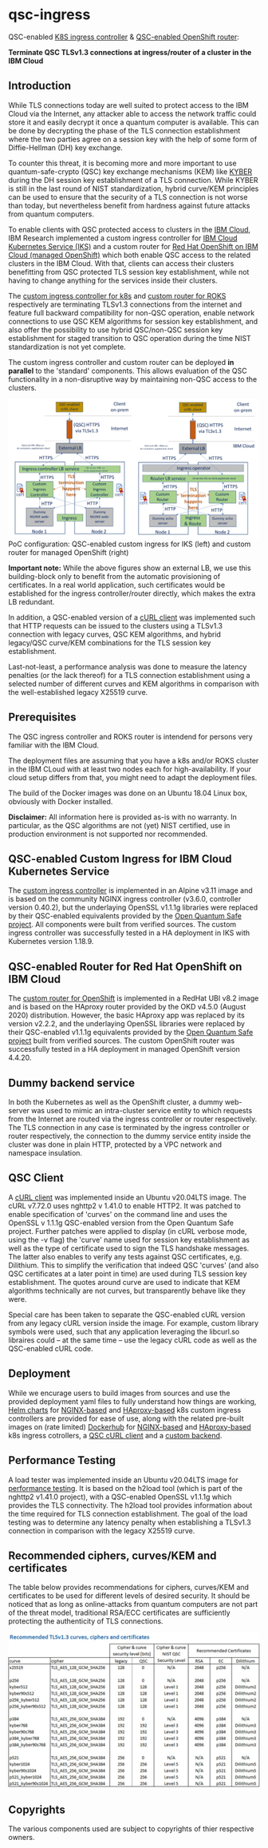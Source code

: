 # qsc-ingress
QSC-enabled [K8S ingress controller](./kubernetes/nginx) &amp; [QSC-enabled OpenShift router](./openshift): 

**Terminate QSC TLSv1.3 connections at ingress/router of a cluster in the IBM Cloud**

## Introduction
While TLS connections today are well suited to protect access to the IBM Cloud via the Internet, any attacker able to access the network traffic could store it and easily decrypt it once a quantum computer is available. This can be done by decrypting the phase of the TLS connection establishment where the two parties agree on a session key with the help of some form of Diffie-Hellman (DH) key exchange. 

To counter this threat, it is becoming more and more important to use quantum-safe-crypto (QSC) key exchange mechanisms (KEM) like [KYBER](https://pq-crystals.org/kyber/index.shtml) during the DH session key establishment of a TLS connection. While KYBER is still in the last round of NIST standardization, hybrid curve/KEM principles can be used to ensure that the security of a TLS connection is not worse than today, but nevertheless benefit from hardness against future attacks from quantum computers. 

To enable clients with QSC protected access to clusters in the [IBM Cloud](https://www.ibm.com/cloud), IBM Research implemented a custom ingress controller for [IBM Cloud Kubernetes Service (IKS)](https://cloud.ibm.com/docs/containers?topic=containers-getting-started) and a custom router for [Red Hat OpenShift on IBM Cloud (managed OpenShift)](https://cloud.ibm.com/docs/openshift?topic=openshift-getting-started) which both enable QSC access to the related clusters in the IBM Cloud. With that, clients can access their clusters benefitting from QSC protected TLS session key establishment, while not having to change anything for the services inside their clusters.  

The [custom ingress controller for k8s](./kubernetes/nginx) and [custom router for ROKS](./openshift) respectively are terminating TLSv1.3 connections from the internet and feature full backward compatibility for non-QSC operation, enable network connections to use QSC KEM algorithms for session key establishment, and also offer the possibility to use hybrid QSC/non-QSC session key establishment for staged transition to QSC operation during the time NIST standardization is not yet complete.   

The custom ingress controller and custom router can be deployed **in parallel** to the 'standard' components. This allows evaluation of the QSC functionality in a non-disruptive way by maintaining non-QSC access to the clusters.   

![Overview](./images/Overview.jpg?raw=true)
PoC configuration: QSC-enabled custom ingress for IKS (left) and custom router for managed OpenShift (right)

**Important note:** While the above figures show an external LB, we use this building-block only to benefit from the automatic provisioning of certificates. In a real world application, such certificates would be established for the ingress controller/router directly, which makes the extra LB redundant.

In addition, a QSC-enabled version of a [cURL client](./client/curl) was implemented such that HTTP requests can be issued to the clusters using a TLSv1.3 connection with legacy curves, QSC KEM algorithms, and hybrid legacy/QSC curve/KEM combinations for the TLS session key establishment. 

Last-not-least, a performance analysis was done to measure the latency penalties (or the lack thereof) for a TLS connection establishment using a selected number of different curves and KEM algorithms in comparison with the well-established legacy X25519 curve.

## Prerequisites
The QSC ingress controller and ROKS router is intendend for persons very familiar with the IBM Cloud. 

The deployment files are assuming that you have a k8s and/or ROKS cluster in the IBM CLoud with at least two nodes each for high-availability. If your cloud setup differs from that, you might need to adapt the deployment files. 

The build of the Docker images was done on an Ubuntu 18.04 Linux box, obviously with Docker installed. 

**Disclaimer:** All information here is provided as-is with no warranty. In particular, as the QSC algorithms are not (yet) NIST certified, use in production environment is not supported nor recommended. 

## QSC-enabled Custom Ingress for IBM Cloud Kubernetes Service
The [custom ingress controller](./kubernetes/nginx) is implemented in an Alpine v3.11 image and is based on the community NGINX ingress controller (v3.6.0, controller version 0.40.2), but the underlaying OpenSSL v1.1.1g libraries were replaced by their QSC-enabled equivalents provided by the [Open Quantum Safe project](https://github.com/open-quantum-safe/openssl). All components were built from verified sources. The custom ingress controller was successfully tested in a HA deployment in IKS with Kubernetes version 1.18.9.

## QSC-enabled Router for Red Hat OpenShift on IBM Cloud
The [custom router for OpenShift](./openshift) is implemented in a RedHat UBI v8.2 image and is based on the HAproxy router provided by the OKD v4.5.0 (August 2020) distribution. However, the basic HAproxy app was replaced by its version v2.2.2, and the underlaying OpenSSL libraries were replaced by their QSC-enabled v1.1.1g equivalents provided by the [Open Quantum Safe project](https://github.com/open-quantum-safe/openssl) built from verified sources. The custom OpenShift router was successfully tested in a HA deployment in managed OpenShift version 4.4.20.

## Dummy backend service
In both the Kubernetes as well as the OpenShift cluster, a dummy web-server was used to mimic an intra-cluster service entity to which requests from the Internet are routed via the ingress controller or router respectively. The TLS connection in any case is terminated by the ingress controller or router respectively, the connection to the dummy service entity inside the cluster was done in plain HTTP, protected by a VPC network and namespace insulation.

## QSC Client
A [cURL client](./client/curl) was implemented inside an Ubuntu v20.04LTS image. The cURL v7.72.0 uses nghttp2 v 1.41.0 to enable HTTP2. It was patched to enable specification of 'curves' on the command line and uses the OpenSSL v 1.1.1g QSC-enabled version from the Open Quantum Safe project. Further patches were applied to display (in cURL verbose mode, using the -v flag) the 'curve' name used for session key establishment as well as the type of certificate used to sign the TLS handshake messages. The latter also enables to verify any tests against QSC certificates, e,g. Dilithium. This to simplify the verification that indeed QSC 'curves' (and also QSC certificates at a later point in time) are used during TLS session key establishment. The quotes around curve are used to indicate that KEM algorithms technically are not curves, but transparently behave like they were.

Special care has been taken to separate the QSC-enabled cURL version from any legacy cURL version inside the image. For example, custom library symbols were used, such that any application leveraging the libcurl.so libraires could – at the same time – use the legacy cURL code as well as the QSC-enabled cURL code.

## Deployment
While we encurage users to build images from sources and use the provided deployment yaml files to fully understand how things are working, [Helm charts](https://helm.sh/docs/) for [NGINX-based](https://github.com/IBM/qsc-ingress/tree/main/kubernetes/helm-nginx) and [HAproxy-based](https://github.com/IBM/qsc-ingress/tree/main/kubernetes/helm-haproxy) k8s custom ingress controllers are provided for ease of use, along with the related pre-built images on (rate limited) [Dockerhub](https://hub.docker.com/) for [NGINX-based](https://hub.docker.com/r/qscingresspoc/qsc_nginx_ingress_controller/tags) and [HAproxy-based](https://hub.docker.com/r/qscingresspoc/qsc_haproxy_ingress_controller/tags) k8s ingress cotrollers, a [QSC cURL client](https://hub.docker.com/r/qscingresspoc/qsc_curl/tags) and a [custom backend](https://hub.docker.com/r/qscingresspoc/custom_backend/tags).

## Performance Testing
A load tester was implemented inside an Ubuntu v20.04LTS image for [performance testing](./performance-testing). It is based on the h2load tool (which is part of the nghttp2 v1.41.0 project), with a QSC-enabled OpenSSL v1.1.1g which provides the TLS connectivity. The h2load tool provides information about the time required for TLS connection establishment. The goal of the load testing was to determine any latency penalty when establishing a TLSv1.3 connection in comparison with the legacy X25519 curve. 

## Recommended ciphers, curves/KEM and certificates
The table below provides recommendations for ciphers, curves/KEM and certificates to be used for different levels of desired security. It should be noticed that as long as online-attacks from quantum computers are not part of the threat model, traditional RSA/ECC certificates are sufficiently protecting the authenticity of TLS connections. 

![RecommendationsForUsage](./images/RecommendedCiphersCurvesCertificates.jpg?raw=true)

## Copyrights
The various components used are subject to copyrights of thier respective owners. 
